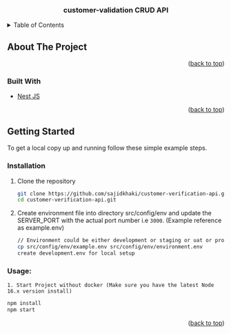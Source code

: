 <!-- PROJECT Intro -->
<br />
<div align="center">
  <h3 align="center">customer-validation CRUD API</h3>
</div>

<!-- TABLE OF CONTENTS -->
<details>
  <summary>Table of Contents</summary>
  <ol>
    <li>
      <a href="#about-the-project">About The Project</a>
      <ul>
        <li><a href="#built-with">Built With</a></li>
      </ul>
    </li>
    <li>
      <a href="#getting-started">Getting Started</a>
      <ul>
        <li><a href="#installation">Installation</a></li>
      </ul>
    </li>
    <li><a href="#usage">Usage</a></li>
  </ol>
</details>

<!-- ABOUT THE PROJECT -->

## About The Project

<p align="right">(<a href="#top">back to top</a>)</p>

### Built With

- [Nest JS](https://docs.nestjs.com/)

<p align="right">(<a href="#top">back to top</a>)</p>

<!-- GETTING STARTED -->

## Getting Started

To get a local copy up and running follow these simple example steps.

### Installation

1. Clone the repository
   ```sh
   git clone https://github.com/sajidkhaki/customer-verification-api.git
   cd customer-verification-api.git
   ```
2. Create environment file into directory src/config/env and update the SERVER_PORT with the actual port number i.e `3000`. (Example reference as example.env)
   ```sh
   // Environment could be either development or staging or uat or production.
   cp src/config/env/example.env src/config/env/environment.env
   create development.env for local setup
   ```

### Usage:

```
1. Start Project without docker (Make sure you have the latest Node 16.x version install)
```

```sh
npm install
npm start
```

<p align="right">(<a href="#top">back to top</a>)</p>
